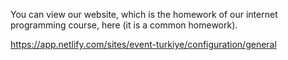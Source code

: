 You can view our website, which is the homework of our internet programming course, here (it is a common homework).

https://app.netlify.com/sites/event-turkiye/configuration/general
